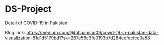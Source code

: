 # DS-Project
Detail of COVID-19 in Pakistan

Blog Link: https://medium.com/@fohaamjad09/covid-19-in-pakistan-data-visualization-81d1d5179bd1?sk=267e56c3fe0193b7d284eefdcfcc0a58

